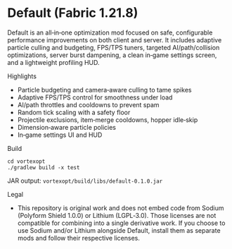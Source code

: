 # Default (Fabric 1.21.8)

Default is an all‑in‑one optimization mod focused on safe, configurable performance improvements on both client and server. It includes adaptive particle culling and budgeting, FPS/TPS tuners, targeted AI/path/collision optimizations, server burst dampening, a clean in‑game settings screen, and a lightweight profiling HUD.

Highlights
- Particle budgeting and camera‑aware culling to tame spikes
- Adaptive FPS/TPS control for smoothness under load
- AI/path throttles and cooldowns to prevent spam
- Random tick scaling with a safety floor
- Projectile exclusions, item‑merge cooldowns, hopper idle‑skip
- Dimension‑aware particle policies
- In‑game settings UI and HUD

Build
```
cd vortexopt
./gradlew build -x test
```
JAR output: `vortexopt/build/libs/default-0.1.0.jar`

Legal
- This repository is original work and does not embed code from Sodium (Polyform Shield 1.0.0) or Lithium (LGPL‑3.0). Those licenses are not compatible for combining into a single derivative work. If you choose to use Sodium and/or Lithium alongside Default, install them as separate mods and follow their respective licenses.

